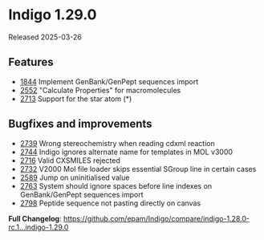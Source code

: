 # Indigo 1.29.0
Released 2025-03-26

## Features
* [1844](https://github.com/epam/Indigo/issues/1844) Implement GenBank/GenPept sequences import
* [2552](https://github.com/epam/Indigo/issues/2552) "Calculate Properties" for macromolecules
* [2713](https://github.com/epam/Indigo/issues/2713) Support for the star atom (*)

## Bugfixes and improvements
* [2739](https://github.com/epam/Indigo/issues/2739) Wrong stereochemistry when reading cdxml reaction
* [2744](https://github.com/epam/Indigo/issues/2744) Indigo ignores alternate name for templates in MOL v3000
* [2716](https://github.com/epam/Indigo/issues/2716) Valid CXSMILES rejected
* [2732](https://github.com/epam/Indigo/issues/2732) V2000 Mol file loader skips essential SGroup line in certain cases
* [2589](https://github.com/epam/Indigo/issues/2589) Jump on uninitialised value
* [2763](https://github.com/epam/Indigo/issues/2763) System should ignore spaces before line indexes on GenBank/GenPept sequences import
* [2798](https://github.com/epam/Indigo/issues/2798) Peptide sequence not pasting directly on canvas

**Full Changelog**: https://github.com/epam/Indigo/compare/indigo-1.28.0-rc.1...indigo-1.29.0